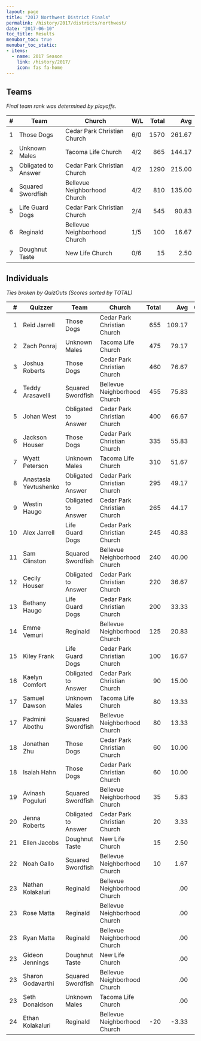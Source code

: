 ```yaml
---
layout: page
title: "2017 Northwest District Finals"
permalink: /history/2017/districts/northwest/
date: "2017-06-10"
toc_title: Results
menubar_toc: true
menubar_toc_static:
- items:
  - name: 2017 Season
    link: /history/2017/
    icon: fas fa-home
---
```


## Teams

*Final team rank was determined by playoffs.*

|    # | Team                | Church                       | W/L | Total |    Avg |
| ---: | ------------------- | ---------------------------- | --- | ----: | -----: |
|    1 | Those Dogs          | Cedar Park Christian Church  | 6/0 |  1570 | 261.67 |
|    2 | Unknown Males       | Tacoma Life Church           | 4/2 |   865 | 144.17 |
|    3 | Obligated to Answer | Cedar Park Christian Church  | 4/2 |  1290 | 215.00 |
|    4 | Squared Swordfish   | Bellevue Neighborhood Church | 4/2 |   810 | 135.00 |
|    5 | Life Guard Dogs     | Cedar Park Christian Church  | 2/4 |   545 |  90.83 |
|    6 | Reginald            | Bellevue Neighborhood Church | 1/5 |   100 |  16.67 |
|    7 | Doughnut Taste      | New Life Church              | 0/6 |    15 |   2.50 |

## Individuals

*Ties broken by QuizOuts (Scores sorted by TOTAL)*

|    # | Quizzer               | Team                | Church                       | Total |    Avg |   QO |
| ---: | --------------------- | ------------------- | ---------------------------- | ----: | -----: | ---: |
|    1 | Reid Jarrell          | Those Dogs          | Cedar Park Christian Church  |   655 | 109.17 |    6 |
|    2 | Zach Ponraj           | Unknown Males       | Tacoma Life Church           |   475 |  79.17 |    4 |
|    3 | Joshua Roberts        | Those Dogs          | Cedar Park Christian Church  |   460 |  76.67 |    4 |
|    4 | Teddy Arasavelli      | Squared Swordfish   | Bellevue Neighborhood Church |   455 |  75.83 |    5 |
|    5 | Johan West            | Obligated to Answer | Cedar Park Christian Church  |   400 |  66.67 |    3 |
|    6 | Jackson Houser        | Those Dogs          | Cedar Park Christian Church  |   335 |  55.83 |    3 |
|    7 | Wyatt Peterson        | Unknown Males       | Tacoma Life Church           |   310 |  51.67 |    3 |
|    8 | Anastasia Yevtushenko | Obligated to Answer | Cedar Park Christian Church  |   295 |  49.17 |    2 |
|    9 | Westin Haugo          | Obligated to Answer | Cedar Park Christian Church  |   265 |  44.17 |    2 |
|   10 | Alex Jarrell          | Life Guard Dogs     | Cedar Park Christian Church  |   245 |  40.83 |    3 |
|   11 | Sam Clinston          | Squared Swordfish   | Bellevue Neighborhood Church |   240 |  40.00 |    1 |
|   12 | Cecily Houser         | Obligated to Answer | Cedar Park Christian Church  |   220 |  36.67 |    2 |
|   13 | Bethany Haugo         | Life Guard Dogs     | Cedar Park Christian Church  |   200 |  33.33 |    1 |
|   14 | Emme Vemuri           | Reginald            | Bellevue Neighborhood Church |   125 |  20.83 |    1 |
|   15 | Kiley Frank           | Life Guard Dogs     | Cedar Park Christian Church  |   100 |  16.67 |      |
|   16 | Kaelyn Comfort        | Obligated to Answer | Cedar Park Christian Church  |    90 |  15.00 |      |
|   17 | Samuel Dawson         | Unknown Males       | Tacoma Life Church           |    80 |  13.33 |      |
|   17 | Padmini Abothu        | Squared Swordfish   | Bellevue Neighborhood Church |    80 |  13.33 |      |
|   18 | Jonathan Zhu          | Those Dogs          | Cedar Park Christian Church  |    60 |  10.00 |      |
|   18 | Isaiah Hahn           | Those Dogs          | Cedar Park Christian Church  |    60 |  10.00 |      |
|   19 | Avinash Poguluri      | Squared Swordfish   | Bellevue Neighborhood Church |    35 |   5.83 |      |
|   20 | Jenna Roberts         | Obligated to Answer | Cedar Park Christian Church  |    20 |   3.33 |      |
|   21 | Ellen Jacobs          | Doughnut Taste      | New Life Church              |    15 |   2.50 |      |
|   22 | Noah Gallo            | Squared Swordfish   | Bellevue Neighborhood Church |    10 |   1.67 |      |
|   23 | Nathan Kolakaluri     | Reginald            | Bellevue Neighborhood Church |       |    .00 |      |
|   23 | Rose Matta            | Reginald            | Bellevue Neighborhood Church |       |    .00 |      |
|   23 | Ryan Matta            | Reginald            | Bellevue Neighborhood Church |       |    .00 |      |
|   23 | Gideon Jennings       | Doughnut Taste      | New Life Church              |       |    .00 |      |
|   23 | Sharon Godavarthi     | Squared Swordfish   | Bellevue Neighborhood Church |       |    .00 |      |
|   23 | Seth Donaldson        | Unknown Males       | Tacoma Life Church           |       |    .00 |      |
|   24 | Ethan Kolakaluri      | Reginald            | Bellevue Neighborhood Church |   -20 |  -3.33 |      |

